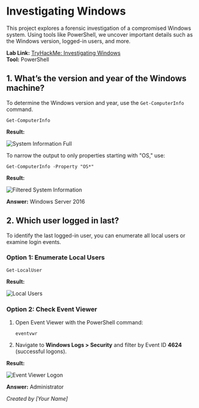 <body>
    <h1>Investigating Windows</h1>
    <p>This project explores a forensic investigation of a compromised Windows system. Using tools like PowerShell, we uncover important details such as the Windows version, logged-in users, and more.</p>
    <div class="highlight">
        <strong>Lab Link:</strong> <a href="https://tryhackme.com/r/room/investigatingwindows" target="_blank">TryHackMe: Investigating Windows</a><br>
        <strong>Tool:</strong> PowerShell
    </div>
    <h2>1. What’s the version and year of the Windows machine?</h2>
    <p>To determine the Windows version and year, use the <code>Get-ComputerInfo</code> command.</p>
    <pre><code>Get-ComputerInfo</code></pre>
    <p><strong>Result:</strong></p>
    <img src="images/system_info_full.png" alt="System Information Full">
    <p>To narrow the output to only properties starting with "OS," use:</p>
    <pre><code>Get-ComputerInfo -Property "OS*"</code></pre>
    <p><strong>Result:</strong></p>
    <img src="images/system_info_filtered.png" alt="Filtered System Information">
    <p><strong>Answer:</strong> Windows Server 2016</p>
    <h2>2. Which user logged in last?</h2>
    <p>To identify the last logged-in user, you can enumerate all local users or examine login events.</p>
    <h3>Option 1: Enumerate Local Users</h3>
    <pre><code>Get-LocalUser</code></pre>
    <p><strong>Result:</strong></p>
    <img src="images/local_users.png" alt="Local Users">
    <h3>Option 2: Check Event Viewer</h3>
    <ol>
        <li>Open Event Viewer with the PowerShell command:</li>
        <pre><code>eventvwr</code></pre>
        <li>Navigate to <strong>Windows Logs > Security</strong> and filter by Event ID <strong>4624</strong> (successful logons).</li>
    </ol>
    <p><strong>Result:</strong></p>
    <img src="images/event_viewer_login.png" alt="Event Viewer Logon">
    <p><strong>Answer:</strong> Administrator</p>
    <footer>
        <p><em>Created by [Your Name]</em></p>
    </footer>
</body>
</html>
